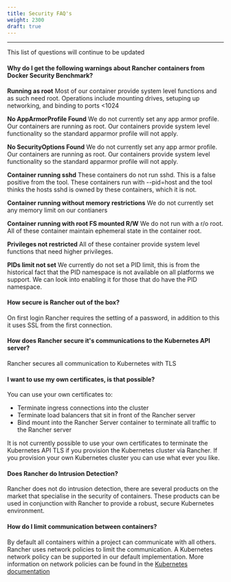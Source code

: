 ```yaml
---
title: Security FAQ's
weight: 2300
draft: true
---
```


---
This list of questions will continue to be updated

#### Why do I get the following warnings about Rancher containers from Docker Security Benchmark?

**Running as root** Most of our container provide system level functions and as such need root.  Operations include mounting drives, setuping up networking, and binding to ports <1024

**No AppArmorProfile Found** We do not currently set any app armor profile.  Our containers are running as root.  Our containers provide system level functionality so the standard apparmor profile will not apply.

**No SecurityOptions Found** We do not currently set any app armor profile.  Our containers are running as root.  Our containers provide system level functionality so the standard apparmor profile will not apply.

**Container running sshd** These containers do not run sshd.  This is a false positive from the tool.  These containers run with --pid=host and the tool thinks the hosts sshd is owned by these containers, which it is not.

**Container running without memory restrictions** We do not currently set any memory limit on our contianers

**Container running with root FS mounted R/W** We do not run with a r/o root.  All of these container maintain ephemeral state in the container root.

**Privileges not restricted** All of these container provide system level functions that need higher privileges.

**PIDs limit not set** We currently do not set a PID limit, this is from the historical fact that the PID namespace is not available on all platforms we support.  We can look into enabling it for those that do have the PID namespace.

#### How secure is Rancher out of the box?

On first login Rancher requires the setting of a password, in addition to this it uses SSL from the first connection.

#### How does Rancher secure it's communications to the Kubernetes API server?

Rancher secures all communication to Kubernetes with TLS

#### I want to use my own certificates, is that possible?

You can use your own certificates to:

- Terminate ingress connections into the cluster 
- Terminate load balancers that sit in front of the Rancher server
- Bind mount into the Rancher Server container to terminate all traffic to the Rancher server

It is not currently possible to use your own certificates to terminate the Kubernetes API TLS if you provision the Kubernetes cluster via Rancher. If you provision your own Kubernetes cluster you can use what ever you like.

#### Does Rancher do Intrusion Detection?

Rancher does not do intrusion detection, there are several products on the market that specialise in the security of containers. These products can be used in conjunction with Rancher to provide a robust, secure Kubernetes environment.

#### How do I limit communication between containers?

By default all containers within a project can communicate with all others. Rancher uses network policies to limit the communication. A Kubernetes network policy can be supported in our default implementation. More information on network policies can be found in the [Kubernetes documentation](https://kubernetes.io/docs/concepts/services-networking/network-policies/ "Kubernetes Network Policies")





